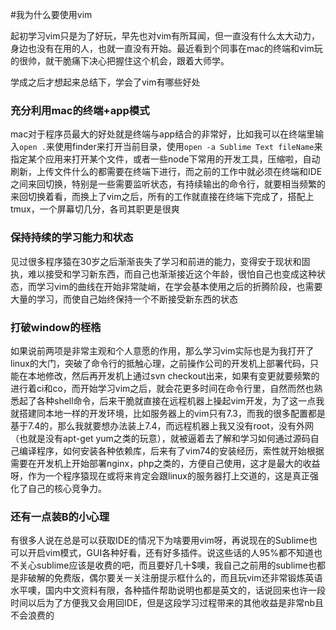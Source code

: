 #我为什么要使用vim

起初学习vim只是为了好玩，早先也对vim有所耳闻，但一直没有什么太大动力，身边也没有在用的人，也就一直没有开始。最近看到个同事在mac的终端和vim玩的很帅，就干脆痛下决心把握住这个机会，跟着大师学。

学成之后才想起来总结下，学会了vim有哪些好处

### 充分利用mac的终端+app模式

mac对于程序员最大的好处就是终端与app结合的非常好，比如我可以在终端里输入`open .`来使用finder来打开当前目录，使用`open -a Sublime Text fileName`来指定某个应用来打开某个文件，或者一些node下常用的开发工具，压缩啦，自动刷新，上传文件什么的都需要在终端下进行，而之前的工作中就必须在终端和IDE之间来回切换，特别是一些需要监听状态，有持续输出的命令行，就要相当频繁的来回切换着看，而换上了vim之后，所有的工作就直接在终端下完成了，搭配上tmux，一个屏幕切几分，各司其职更是很爽


### 保持持续的学习能力和状态

见过很多程序猿在30岁之后渐渐丧失了学习和前进的能力，变得安于现状和固执，难以接受和学习新东西，而自己也渐渐接近这个年龄，很怕自己也变成这种状态，而学习vim的曲线在开始非常陡峭，在学会基本使用之后的折腾阶段，也需要大量的学习，而使自己始终保持一个不断接受新东西的状态


### 打破window的桎梏

如果说前两项是非常主观和个人意愿的作用，那么学习vim实际也是为我打开了linux的大门，突破了命令行的抵触心理，之前操作公司的开发机上部署代码，只能在本地修改，然后再开发机上通过svn checkout出来，如果有变更就要频繁的进行着ci和co，而开始学习vim之后，就会花更多时间在命令行里，自然而然也熟悉起了各种shell命令，后来干脆就直接在远程机器上操起vim开发，为了这一点我就搭建同本地一样的开发环境，比如服务器上的vim只有7.3，而我的很多配置都是基于7.4的，那么我就要想办法装上7.4，而远程机器上我又没有root，没有外网（也就是没有apt-get yum之类的玩意），就被逼着去了解和学习如何通过源码自己编译程序，如何安装各种依赖库，后来有了vim74的安装经历，索性就开始根据需要在开发机上开始部署nginx，php之类的，方便自己使用，这才是最大的收益呀，作为一个程序猿现在或将来肯定会跟linux的服务器打上交道的，这是真正强化了自己的核心竞争力。

### 还有一点装B的小心理

有很多人说在总是可以获取IDE的情况下为啥要用vim呀，再说现在的Sublime也可以开启vim模式，GUI各种好看，还有好多插件。说这些话的人95%都不知道也不关心sublime应该是收费的吧，而且要好几十$噢，我自己之前用的sublime也都是非破解的免费版，偶尔要关一关注册提示框什么的，而且玩vim还非常锻炼英语水平噢，国内中文资料有限，各种插件帮助说明也都是英文的，话说回来也许一段时间以后为了方便我又会用回IDE，但是这段学习过程带来的其他收益是非常nb且不会浪费的

